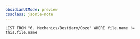 ```yaml
---
obsidianUIMode: preview
cssclass: json5e-note
---
```

```dataview
LIST FROM "6. Mechanics/Bestiary/Ooze" WHERE file.name != this.file.name
```